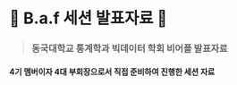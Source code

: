# :cherry_blossom: B.a.f 세션 발표자료 :cherry_blossom:

> ### 동국대학교 통계학과 빅데이터 학회 비어플 발표자료        
#### 4기 멤버이자 4대 부회장으로서 직접 준비하여 진행한 세션 자료
